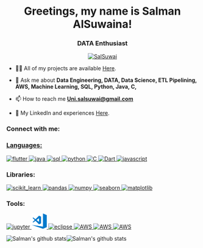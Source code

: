 <h1 align="center">Greetings, my name is Salman AlSuwaina! </h1>
<h3 align="center">DATA Enthusiast</h3>
<p align="middle"><a href="https://github.com/ryo-ma/github-profile-trophy"><img src="https://github-profile-trophy.vercel.app/?username=SalSuwai&margin-w=15&margin-h=15" alt="SalSuwai" /></a></p>


- 👨‍💻 All of my projects are available [Here](https://github.com/SalSuwai?tab=repositories).

- 💬 Ask me about **Data Engineering, DATA, Data Science, ETL Pipelining, AWS, Machine Learning, SQL, Python, Java, C,**

- 📫 How to reach me **Uni.salsuwai@gmail.com**

- 📄 My LinkedIn and experiences [Here](https://www.linkedin.com/in/salman-alsuwaina-03a5581a6/).

<h3 align="left">Connect with me:</h3>
<p align="left">
<a href="https://www.linkedin.com/in/salman-alsuwaina-03a5581a6/" target="blank">


<h3 align="left">Languages:</h3>
<p align="left">
<a href="https://flutter.dev" target="_blank"> <img src="https://www.vectorlogo.zone/logos/flutterio/flutterio-icon.svg" alt="flutter" width="40" height="40"/> </a>
<a href="https://www.java.com" target="_blank"> <img src="https://img.icons8.com/color/48/000000/java-coffee-cup-logo.png" alt="java" width="40" height="40"/> </a>
<a href="https://www.mysql.com/" target="_blank"> <img src="https://img.icons8.com/wired/64/4a90e2/sql.png" alt="sql" width="40" height="40"/> </a>
<a href="https://www.python.org" target="_blank"> <img src="https://img.icons8.com/color/48/4a90e2/python.png" alt="python" width="40" height="40"/> </a>
<a href="https://www.learn-c.org/" target="_blank"> <img src="https://img.icons8.com/color/48/4a90e2/c-programming.png" alt="C" width="40" height="40"/> </a>
<a href="https://dart.dev/" target="_blank"> <img src="https://img.icons8.com/color/48/4a90e2/dart.png" alt="Dart" width="40" height="40"/> </a>
<a href="" target="_blank"> <img src="https://img.icons8.com/color/48/4a90e2/javascript.png" alt="javascript" width="40" height="40"/> </a>
</p>


<h3 align="left">Libraries:</h3>
<p align="left">
<a href="https://scikit-learn.org/" target="_blank"> <img src="https://upload.wikimedia.org/wikipedia/commons/0/05/Scikit_learn_logo_small.svg" alt="scikit_learn" width="40" height="40"/> </a>
<a href="https://pandas.pydata.org/" target="_blank"> <img src="https://cdn.shortpixel.ai/spai/q_lossy+ret_img/https://numfocus.org/wp-content/uploads/2016/07/pandas-logo-300.png" alt="pandas" width="40" height="40"/> </a>
 <a href="https://numpy.org/" target="_blank"> <img src="https://user-images.githubusercontent.com/50221806/86498201-a8bd8680-bd39-11ea-9d08-66b610a8dc01.png" alt="numpy" width="40" height="40"/> </a>
 <a href="https://seaborn.pydata.org/" target="_blank"> <img src="https://seaborn.pydata.org/_static/logo-wide-lightbg.svg" alt="seaborn" width="40" height="40"/> </a>
 <a href="https://matplotlib.org/" target="_blank"> <img src="https://matplotlib.org/_static/logo2_compressed.svg" alt="matplotlib" width="40" height="40"/> </a>
</p>



<h3 align="left">Tools:</h3>
<p align="left">
<a href="https://jupyter.org/" target="_blank"> <img src="https://upload.wikimedia.org/wikipedia/commons/3/38/Jupyter_logo.svg" alt="jupyter" width="40" height="40"/> </a>
<a href="https://code.visualstudio.com/" target="_blank"> <img src="https://raw.githubusercontent.com/github/explore/80688e429a7d4ef2fca1e82350fe8e3517d3494d/topics/visual-studio-code/visual-studio-code.png" alt="visualstudiocode" width="40" height="40"/> </a>
<a href="https://www.eclipse.org" target="_blank"> <img src="https://cdn.freebiesupply.com/logos/large/2x/eclipse-11-logo-png-transparent.png" alt="eclipse" width="40" height="40"/> </a>
<a href="https://aws.amazon.com/" target="_blank"> <img src="https://img.icons8.com/color/48/000000/amazon-web-services.png" alt="AWS" width="40" height="40"/> </a>
<a href="https://airflow.apache.org/" target="_blank"> <img src="https://upload.wikimedia.org/wikipedia/commons/thumb/d/de/AirflowLogo.png/220px-AirflowLogo.png" alt="AWS" width="40" height="40"/> </a>
<a href="https://spark.apache.org/" target="_blank"> <img src="https://upload.wikimedia.org/wikipedia/commons/thumb/f/f3/Apache_Spark_logo.svg/250px-Apache_Spark_logo.svg.png" alt="AWS" width="40" height="40"/> </a>
</p>
<p>
<a src="https://github.com/SalSuwai">
<img align="left" src="https://github-readme-stats.vercel.app/api?username=SalSuwai&show_icons=true&theme=light&line_height=27&count_private=true" alt="Salman's github stats"/>
</a>
</p>
<p>
<a src="https://github.com/SalSuwai">
<img align="left" src="https://github-readme-stats.vercel.app/api/top-langs/?username=SalSuwai" alt="Salman's github stats"/>
</a>
</p>


